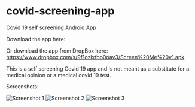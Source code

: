 # covid-screening-app
Covid 19 self screening Android App

Download the app here: 

Or download the app from DropBox here: https://www.dropbox.com/s/9f1ozlxfoo0oav3/Screen%20Me%20v1.apk

This is a self screening Covid 19 app and is not meant as a substitute for a medical opinion or a medical covid 19 test.

Screenshots:

![Screenshot 1](https://i.imgur.com/kJvPoX4.png)
![Screenshot 2](https://i.imgur.com/rKe3k7v.png)
![Screenshot 3](https://i.imgur.com/V4xb8T9.png)
